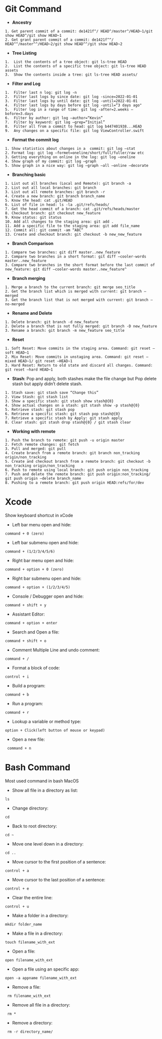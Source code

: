 # Git Command #

- **Ancestry**
```
1. Get parent commit of a commit: de1421f^/ HEAD^/master^/HEAD~1/git show HEAD^/git show HEAD~1
2. Get grant parent commit of a commit: de1421f^^/ HEAD^^/master^^/HEAD~2/git show HEAD^^/git show HEAD~2
```

- **Tree Listing**
```
1.  List the contents of a tree object: git ls-tree HEAD
2.  List the contents of a specific tree object: git ls-tree HEAD assets
3.  Show the contents inside a tree: git ls-tree HEAD assets/
```
- **Filter and Log**
```
1.  Filter last n log: git log -n
2.  Filter last logs by since date: git log -since=2022-01-01
3.  Filter last logs by until date: git log -until=2022-01-01
4.  Filter last logs by days before git log -until=“3 days ago"
5.  Filter log in a range of time: git log -after=2.weeks — bofore=3.days
6.  Filter by author: git log —author=“Kevin”
7.  Filter by keyword: git log —grep=“Initial”
8.  Filter all from a commit to head: git log b447401938...HEAD
9.  Any changes on a specific file: git log ViewController.swift
```
- **Format the commit log**
```
1. Show statistics about changes in a  commit: git log —stat
2. Format log: git log —formet=oneline/short/full/fuller/raw etc
3. Getting everything on online in the log: git log —oneline
4. Show graph of my commit: git log —graph
5. Show graph in a nice way: git log —graph —all —online —decorate
```
- **Branching basic**
```
1. List out all branches (Local and Remote): git branch -a
2. List out all local branches: git branch
3. List out all remote branches: git branch -r
4. Create a new branch: git branch branch_name
5. Know the head: cat .git/HEAD
6. List of file in head: ls -la .git/refs/heads/
7. Get the head commit of a branch: cat .git/refs/heads/master
8. Checkout branch: git checkout new_feature
9. Know status: git status
10. Add all changes to the staging area: git add .
11. Add a specific file to the staging area: git add file_name
12. Commit all: git commit -am “ABC”
13. Create and checkout branch: git checkout -b new_new_feature
```

- **Branch Comparison**
```
1. Compare two branches: git diff master..new_feature
2. Compare two branches in a short format: git diff —cooler-words master..new_feature
3. Compare two branches in the short format before the last commit of new_feature: git diff —cooler-words master..new_feature^
```

- **Branch merging**
```
1. Merge a branch to the current branch: git merge seo_title
2. Get the branch list which is merged with current: git branch —merged
3. Get the branch list that is not merged with current: git branch —no-merged
```

- **Rename and Delete**
```
1. Delete branch: git branch -d new_feature
2. Delete a branch that is not fully merged: git branch -D new_feature
3. Rename a branch: git branch -m new_feature seo_title 
```

- **Reset**
```
1. Soft Reset: Move commits in the staging area. Command: git reset —soft HEAD~1
2. Mix Reset: Move commits in unstaging area. Command: git reset —mixed HEAD~1/ git reset —HEAD~1
3. Hard Reset: Return to old state and discard all changes. Command: git reset —hard HEAD~1
```

- **Stash**: Pop and apply, both stashes make the file change but Pop delete stash but apply didn’t delete stash.

```
1. Stash save: git stash save “Change this”
2. View Stash: git stash list
3. Show a specific stash: git stash show stash@{0}
4. Show actual changes on a stash: git stash show -p stash@{0}
5. Retrieve stash: git stash pop
6. Retrieve a specific stash: git stash pop stash@{0}
7. Retrieve a specific stash by Apply: git stash apply 
8. Clear stash: git stash drop stash@{0} / git stash clear
```

- **Working with remote**
```
1. Push the branch to remote: git push -u origin master
2. Fetch remote changes: git fetch
3. Pull and merged: git pull  
4. Create branch from a remote branch: git branch non_tracking origin/non_tracking
5. Create and checkout branch from a remote branch: git checkout -b non_tracking origin/non_tracking
6. Push to remote using local branch: git push origin non_tracking
7. Push and delete the remote branch: git push origin:non_tracking/ git push origin —delete branch_name
8. Pushing to a remote branch: git push origin HEAD:refs/for/dev
```

# Xcode #
Show keyboard shortcut in xCode 

- Left bar menu open and hide:
```
command + 0 (zero)
```
- Left bar submenu open and hide:
```
command + (1/2/3/4/5/6)
```
- Right bar menu open and hide:
```
command + option + 0 (zero)
```
- Right bar submenu open and hide:
```
command + option + (1/2/3/4/5)
```
- Console / Debugger open and hide:
```
command + shift + y 
```
- Assistant Editor:
```
command + option + enter
```
- Search and Open a file:
```
command + shift + o
```
- Comment Multiple Line and undo comment:
```
command + /
```
- Format a block of code:
```
control + i
```
- Build a program:
```
command + b
```
- Run a program:
```
command + r
```
- Lookup a variable or method type: 
```
option + Click(left button of mouse or keypad) 
```
- Open a new file: 
```
 command + n
```



# Bash Command #
Most used command in bash MacOS

- Show all file in a directory as list:
```
ls
```
- Change directory:
```
cd
```
- Back to root directory:
```
cd ~
```
- Move one level down in a directory:
```
cd ..
```
- Move cursor to the first position of a sentence:
```
control + a
```
- Move cursor to the last position of a sentence:
```
control + e
```
- Clear the entire line:
```
control + u
```

- Make a folder in a directory:
```
mkdir folder_name
```
- Make a file in a directory:
```
touch filename_with_ext
```
- Open a file:
```
open filename_with_ext
```
- Open a file using an specific app: 
```
open -a appname filename_with_ext 
```
- Remove a file: 
```
 rm filename_with_ext
```
- Remove all file in a directory: 
```
 rm *
```
- Remove a directory: 
```
 rm -r directory_name/
```
